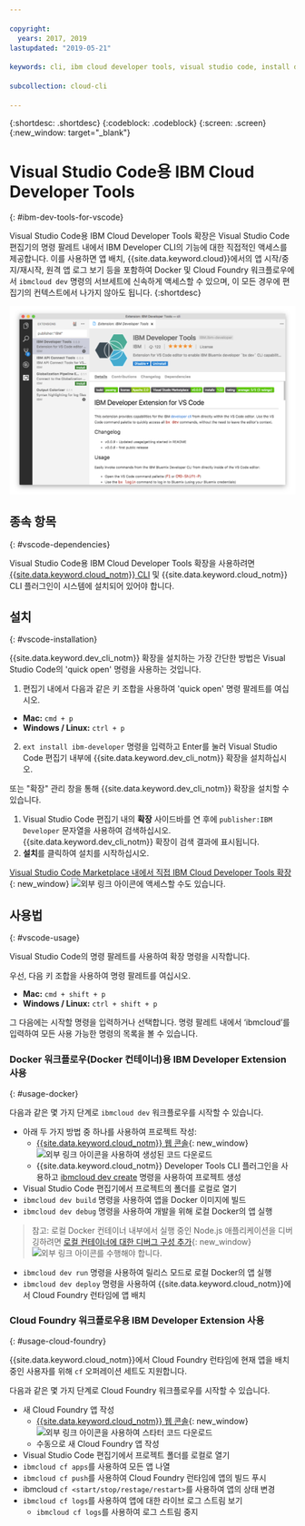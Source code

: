 ```yaml
---

copyright:
  years: 2017, 2019
lastupdated: "2019-05-21"

keywords: cli, ibm cloud developer tools, visual studio code, install developer tools, developer extension, vscode cli, vscode plugin, cloud foundry vscode

subcollection: cloud-cli

---
```


{:shortdesc: .shortdesc}
{:codeblock: .codeblock}
{:screen: .screen}
{:new_window: target="_blank"}

# Visual Studio Code용 IBM Cloud Developer Tools
{: #ibm-dev-tools-for-vscode}

Visual Studio Code용 IBM Cloud Developer Tools 확장은 Visual Studio Code 편집기의 명령 팔레트 내에서 IBM Developer CLI의 기능에 대한 직접적인 액세스를 제공합니다. 이를 사용하면 앱 배치, {{site.data.keyword.cloud}}에서의 앱 시작/중지/재시작, 원격 앱 로그 보기 등을 포함하여 Docker 및 Cloud Foundry 워크플로우에서 `ibmcloud dev` 명령의 서브세트에 신속하게 액세스할 수 있으며, 이 모든 경우에 편집기의 컨텍스트에서 나가지 않아도 됩니다.
{:shortdesc}

![IBM Developer Tools 확장 다운로드 화면의 화면 캡처.](vscode.png "Visual Studio Code 내의 확장 다운로드 화면")

## 종속 항목
{: #vscode-dependencies}

Visual Studio Code용 IBM Cloud Developer Tools 확장을 사용하려면 [{{site.data.keyword.cloud_notm}} CLI](/docs/cli?topic=cloud-cli-ibmcloud-cli#ibmcloud-cli) 및 {{site.data.keyword.cloud_notm}} CLI 플러그인이 시스템에 설치되어 있어야 합니다.

## 설치
{: #vscode-installation}

{{site.data.keyword.dev_cli_notm}} 확장을 설치하는 가장 간단한 방법은 Visual Studio Code의 'quick open' 명령을 사용하는 것입니다.

1. 편집기 내에서 다음과 같은 키 조합을 사용하여 'quick open' 명령 팔레트를 여십시오.

  * **Mac:** `cmd + p`
  * **Windows / Linux:** `ctrl + p`

2. `ext install ibm-developer` 명령을 입력하고 Enter를 눌러 Visual Studio Code 편집기 내부에 {{site.data.keyword.dev_cli_notm}} 확장을 설치하십시오.

또는 "확장" 관리 창을 통해 {{site.data.keyword.dev_cli_notm}} 확장을 설치할 수 있습니다.

1. Visual Studio Code 편집기 내의 **확장** 사이드바를 연 후에 `publisher:IBM Developer` 문자열을 사용하여 검색하십시오. {{site.data.keyword.dev_cli_notm}} 확장이 검색 결과에 표시됩니다.  
2. **설치**를 클릭하여 설치를 시작하십시오.

[Visual Studio Code Marketplace 내에서 직접 IBM Cloud Developer Tools 확장](https://marketplace.visualstudio.com/items?itemName=IBM.ibm-developer){: new_window} ![외부 링크 아이콘](../../icons/launch-glyph.svg "외부 링크 아이콘")에 액세스할 수도 있습니다.

##  사용법
{: #vscode-usage}

Visual Studio Code의 명령 팔레트를 사용하여 확장 명령을 시작합니다.

우선, 다음 키 조합을 사용하여 명령 팔레트를 여십시오.

* **Mac:** `cmd + shift + p`
* **Windows / Linux:** `ctrl + shift + p`

그 다음에는 시작할 명령을 입력하거나 선택합니다. 명령 팔레트 내에서 ‘ibmcloud’를 입력하여 모든 사용 가능한 명령의 목록을 볼 수 있습니다.

### Docker 워크플로우(Docker 컨테이너)용 IBM Developer Extension 사용
{: #usage-docker}

다음과 같은 몇 가지 단계로 `ibmcloud dev` 워크플로우를 시작할 수 있습니다.
* 아래 두 가지 방법 중 하나를 사용하여 프로젝트 작성:
  * [{{site.data.keyword.cloud_notm}} 웹 콘솔](https://{DomainName}/developer/appservice/starter-kits){: new_window} ![외부 링크 아이콘](../../icons/launch-glyph.svg "외부 링크 아이콘")을 사용하여 생성된 코드 다운로드
  * {{site.data.keyword.cloud_notm}} Developer Tools CLI 플러그인을 사용하고 [ibmcloud dev create](/docs/cli/idt?topic=cloud-cli-idt-cli#create) 명령을 사용하여 프로젝트 생성
* Visual Studio Code 편집기에서 프로젝트의 폴더를 로컬로 열기
* `ibmcloud dev build` 명령을 사용하여 앱을 Docker 이미지에 빌드
* `ibmcloud dev debug` 명령을 사용하여 개발을 위해 로컬 Docker의 앱 실행
> 참고: 로컬 Docker 컨테이너 내부에서 실행 중인 Node.js 애플리케이션을 디버깅하려면 [로컬 컨테이너에 대한 디버그 구성 추가](https://github.com/IBM-Cloud/ibm-developer-extension-vscode#debugging-nodejs-apps-within-the-local-docker-container){: new_window} ![외부 링크 아이콘](../../icons/launch-glyph.svg "외부 링크 아이콘")를 수행해야 합니다.
* `ibmcloud dev run` 명령을 사용하여 릴리스 모드로 로컬 Docker의 앱 실행
* `ibmcloud dev deploy` 명령을 사용하여 {{site.data.keyword.cloud_notm}}에서 Cloud Foundry 런타임에 앱 배치

### Cloud Foundry 워크플로우용 IBM Developer Extension 사용
{: #usage-cloud-foundry}

{{site.data.keyword.cloud_notm}}에서 Cloud Foundry 런타임에 현재 앱을 배치 중인 사용자를 위해 `cf` 오퍼레이션 세트도 지원합니다.

다음과 같은 몇 가지 단계로 Cloud Foundry 워크플로우를 시작할 수 있습니다.
* 새 Cloud Foundry 앱 작성
  * [{{site.data.keyword.cloud_notm}} 웹 콘솔](https://{DomainName}/developer/appservice/starter-kits){: new_window} ![외부 링크 아이콘](../../icons/launch-glyph.svg "외부 링크 아이콘")을 사용하여 스타터 코드 다운로드
  * 수동으로 새 Cloud Foundry 앱 작성
* Visual Studio Code 편집기에서 프로젝트 폴더를 로컬로 열기
* `ibmcloud cf apps`를 사용하여 모든 앱 나열
* `ibmcloud cf push`를 사용하여 Cloud Foundry 런타임에 앱의 빌드 푸시
* ibmcloud `cf <start/stop/restage/restart>`를 사용하여 앱의 상태 변경
* `ibmcloud cf logs`를 사용하여 앱에 대한 라이브 로그 스트림 보기
  * `ibmcloud cf logs`를 사용하여 로그 스트림 중지

